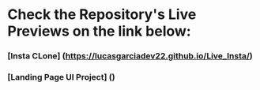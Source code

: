 # Check the Repository's Live Previews on the link below:

### [Insta CLone] (https://lucasgarciadev22.github.io/Live_Insta/) 
### [Landing Page UI Project] () 
